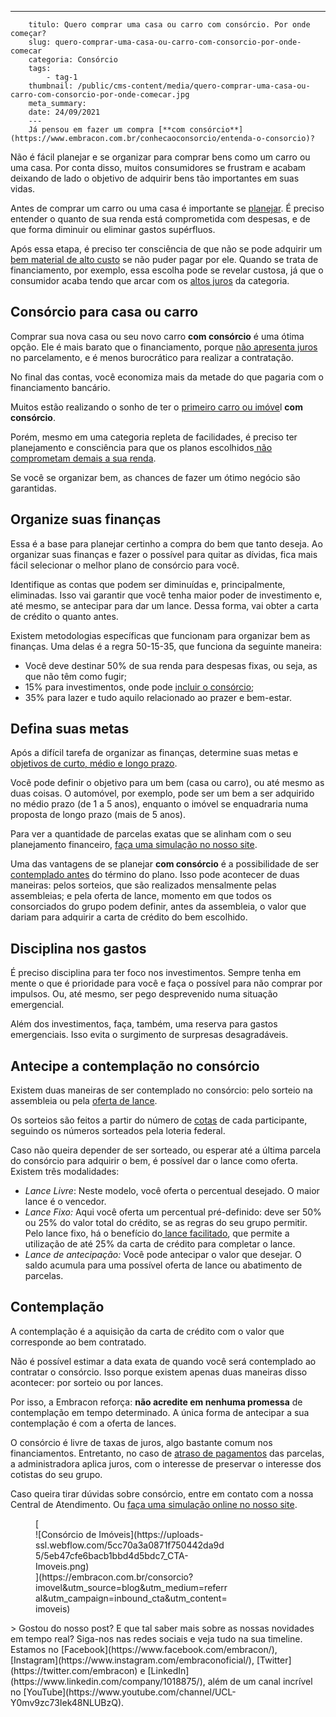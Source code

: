 ---
        titulo: Quero comprar uma casa ou carro com consórcio. Por onde começar?
        slug: quero-comprar-uma-casa-ou-carro-com-consorcio-por-onde-comecar
        categoria: Consórcio
        tags:
            - tag-1
        thumbnail: /public/cms-content/media/quero-comprar-uma-casa-ou-carro-com-consorcio-por-onde-comecar.jpg
        meta_summary: 
        date: 24/09/2021
        ---
        Já pensou em fazer um compra [**com consórcio**](https://www.embracon.com.br/conhecaoconsorcio/entenda-o-consorcio)?

Não é fácil planejar e se organizar para comprar bens como um carro ou uma casa. Por conta disso, muitos consumidores se frustram e acabam deixando de lado o objetivo de adquirir bens tão importantes em suas vidas.

Antes de comprar um carro ou uma casa é importante se [planejar](https://www.embracon.com.br/blog/planejamento-financeiro-um-guia-para-as-financas-nao-sairem-de-controle). É preciso entender o quanto de sua renda está comprometida com despesas, e de que forma diminuir ou eliminar gastos supérfluos.

Após essa etapa, é preciso ter consciência de que não se pode adquirir um[ bem material de alto custo](https://www.embracon.com.br/blog/consorcio-de-imoveis-vale-a-pena) se não puder pagar por ele. Quando se trata de financiamento, por exemplo, essa escolha pode se revelar custosa, já que o consumidor acaba tendo que arcar com os [altos juros](https://www.embracon.com.br/blog/consorcio-nao-tem-juros-entenda) da categoria.

Consórcio para casa ou carro
----------------------------

Comprar sua nova casa ou seu novo carro **com consórcio** é uma ótima opção. Ele é mais barato que o financiamento, porque [não apresenta juros](https://www.embracon.com.br/blog/consorcio-nao-tem-juros-entenda) no parcelamento, e é menos burocrático para realizar a contratação.

No final das contas, você economiza mais da metade do que pagaria com o financiamento bancário.

Muitos estão realizando o sonho de ter o [primeiro carro ou imóve](https://www.embracon.com.br/blog/8-dicas-compra-primeiro-imovel)l **com consórcio**.

Porém, mesmo em uma categoria repleta de facilidades, é preciso ter planejamento e consciência para que os planos escolhidos[ não comprometam demais a sua renda](https://www.embracon.com.br/blog/confira-5-melhores-praticas-para-pagar-um-consorcio).

Se você se organizar bem, as chances de fazer um ótimo negócio são garantidas.

Organize suas finanças
----------------------

Essa é a base para planejar certinho a compra do bem que tanto deseja. Ao organizar suas finanças e fazer o possível para quitar as dívidas, fica mais fácil selecionar o melhor plano de consórcio para você.

Identifique as contas que podem ser diminuídas e, principalmente, eliminadas. Isso vai garantir que você tenha maior poder de investimento e, até mesmo, se antecipar para dar um lance. Dessa forma, vai obter a carta de crédito o quanto antes.

Existem metodologias específicas que funcionam para organizar bem as finanças. Uma delas é a regra 50-15-35, que funciona da seguinte maneira:

- Você deve destinar 50% de sua renda para despesas fixas, ou seja, as que não têm como fugir;
- 15% para investimentos, onde pode [incluir o consórcio](https://www.embracon.com.br/blog/confira-5-melhores-praticas-para-pagar-um-consorcio);
- 35% para lazer e tudo aquilo relacionado ao prazer e bem-estar.

Defina suas metas
-----------------

Após a difícil tarefa de organizar as finanças, determine suas metas e [objetivos de curto, médio e longo prazo](https://www.embracon.com.br/blog/como-investir-em-curto-medio-e-longo-prazo).

Você pode definir o objetivo para um bem (casa ou carro), ou até mesmo as duas coisas. O automóvel, por exemplo, pode ser um bem a ser adquirido no médio prazo (de 1 a 5 anos), enquanto o imóvel se enquadraria numa proposta de longo prazo (mais de 5 anos).

Para ver a quantidade de parcelas exatas que se alinham com o seu planejamento financeiro, [faça uma simulação no nosso site](http://www.embracon.com.br/ecommerce).

Uma das vantagens de se planejar **com consórcio** é a possibilidade de ser [contemplado antes](https://www.embracon.com.br/blog/quais-sao-as-formas-de-contemplacao) do término do plano. Isso pode acontecer de duas maneiras: pelos sorteios, que são realizados mensalmente pelas assembleias; e pela oferta de lance, momento em que todos os consorciados do grupo podem definir, antes da assembleia, o valor que dariam para adquirir a carta de crédito do bem escolhido.

Disciplina nos gastos
---------------------

É preciso disciplina para ter foco nos investimentos. Sempre tenha em mente o que é prioridade para você e faça o possível para não comprar por impulsos. Ou, até mesmo, ser pego desprevenido numa situação emergencial.

Além dos investimentos, faça, também, uma reserva para gastos emergenciais. Isso evita o surgimento de surpresas desagradáveis.

Antecipe a contemplação no consórcio
------------------------------------

Existem duas maneiras de ser contemplado no consórcio: pelo sorteio na assembleia ou pela [oferta de lance](https://www.embracon.com.br/blog/como-funcionam-os-tipos-de-lances-no-consorcio).

Os sorteios são feitos a partir do número de [cotas](https://www.embracon.com.br/conhecaoconsorcio/o-que-e-a-cota-de-consorcio) de cada participante, seguindo os números sorteados pela loteria federal.

Caso não queira depender de ser sorteado, ou esperar até a última parcela do consórcio para adquirir o bem, é possível dar o lance como oferta. Existem três modalidades:

- *Lance Livre*: Neste modelo, você oferta o percentual desejado. O maior lance é o vencedor.
- *Lance Fixo:* Aqui você oferta um percentual pré-definido: deve ser 50% ou 25% do valor total do crédito, se as regras do seu grupo permitir. Pelo lance fixo, há o benefício do[ lance facilitado](https://www.embracon.com.br/blog/lance-facilitado-consorcio-o-que-e), que permite a utilização de até 25% da carta de crédito para completar o lance.
- *Lance de antecipação:* Você pode antecipar o valor que desejar. O saldo acumula para uma possível oferta de lance ou abatimento de parcelas.

Contemplação
------------

A contemplação é a aquisição da carta de crédito com o valor que corresponde ao bem contratado.

Não é possível estimar a data exata de quando você será contemplado ao contratar o consórcio. Isso porque existem apenas duas maneiras disso acontecer: por sorteio ou por lances.

Por isso, a Embracon reforça: **não acredite em nenhuma promessa** de contemplação em tempo determinado. A única forma de antecipar a sua contemplação é com a oferta de lances.

O consórcio é livre de taxas de juros, algo bastante comum nos financiamentos. Entretanto, no caso de [atraso de pagamentos](https://www.embracon.com.br/blog/quais-sao-os-resultados-ao-desistir-do-consorcio) das parcelas, a administradora aplica juros, com o interesse de preservar o interesse dos cotistas do seu grupo.

Caso queira tirar dúvidas sobre consórcio, entre em contato com a nossa Central de Atendimento. Ou [faça uma simulação online no nosso site](http://www.embracon.com.br/ecommerce).

<figure class="w-richtext-figure-type-image w-richtext-align-center" style="max-width:310px">[<div>![Consórcio de Imóveis](https://uploads-ssl.webflow.com/5cc70a3a0871f750442da9d5/5eb47cfe6bacb1bbd4d5bdc7_CTA-Imoveis.png)</div>](https://embracon.com.br/consorcio?imovel&utm_source=blog&utm_medium=referral&utm_campaign=inbound_cta&utm_content=imoveis)</figure>> Gostou do nosso post? E que tal saber mais sobre as nossas novidades em tempo real? Siga-nos nas redes sociais e veja tudo na sua timeline. Estamos no [Facebook](https://www.facebook.com/embracon/), [Instagram](https://www.instagram.com/embraconoficial/), [Twitter](https://twitter.com/embracon) e [LinkedIn](https://www.linkedin.com/company/1018875/), além de um canal incrível no [YouTube](https://www.youtube.com/channel/UCL-Y0mv9zc73Iek48NLUBzQ).
        